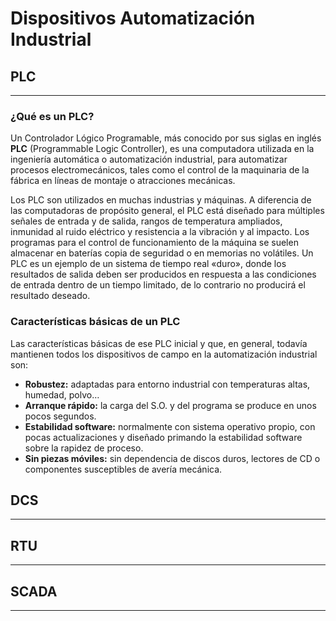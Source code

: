 # Dispositivos Automatización Industrial

## PLC
---

### ¿Qué es un PLC?
Un Controlador Lógico Programable, más conocido por sus siglas en inglés **PLC** (Programmable Logic Controller), es una computadora utilizada en la ingeniería automática o automatización industrial, para automatizar procesos electromecánicos, tales como el control de la maquinaria de la fábrica en líneas de montaje o atracciones mecánicas.

Los PLC son utilizados en muchas industrias y máquinas. A diferencia de las computadoras de propósito general, el PLC está diseñado para múltiples señales de entrada y de salida, rangos de temperatura ampliados, inmunidad al ruido eléctrico y resistencia a la vibración y al impacto. Los programas para el control de funcionamiento de la máquina se suelen almacenar en baterías copia de seguridad o en memorias no volátiles. Un PLC es un ejemplo de un sistema de tiempo real «duro», donde los resultados de salida deben ser producidos en respuesta a las condiciones de entrada dentro de un tiempo limitado, de lo contrario no producirá el resultado deseado.

### Características básicas de un PLC
Las características básicas de ese PLC inicial y que, en general, todavía mantienen todos los dispositivos de campo en la automatización industrial son:
* **Robustez:** adaptadas para entorno industrial con temperaturas altas, humedad, polvo…
* **Arranque rápido:** la carga del S.O. y del programa se produce en unos pocos segundos.
* **Estabilidad software:** normalmente con sistema operativo propio, con pocas actualizaciones y diseñado primando la estabilidad software sobre la rapidez de proceso.
* **Sin piezas móviles:** sin dependencia de discos duros, lectores de CD o componentes susceptibles de avería mecánica.

## DCS
---

## RTU
---

## SCADA
---
